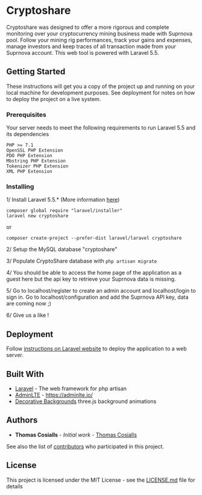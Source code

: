 # Cryptoshare

Cryptoshare was designed to offer a more rigorous and complete monitoring over your cryptocurrency mining business made with Suprnova pool. 
Follow your mining rig performances, track your gains and expenses, manage investors and keep traces of all transaction made from your Suprnova account. This web tool is powered with Laravel 5.5. 

## Getting Started

These instructions will get you a copy of the project up and running on your local machine for development purposes. See deployment for notes on how to deploy the project on a live system.

### Prerequisites

Your server needs to meet the following requirements to run Laravel 5.5 and its dependencies

```
PHP >= 7.1
OpenSSL PHP Extension
PDO PHP Extension
Mbstring PHP Extension
Tokenizer PHP Extension
XML PHP Extension
```

### Installing

1/ Install Laravel 5.5.* (More information [here](https://laravel.com/docs/5.5/installation))

```
composer global require "laravel/installer"
laravel new cryptoshare

```

or 

```
composer create-project --prefer-dist laravel/laravel cryptoshare
```
2/ Setup the MySQL database "cryptoshare"

3/ Populate CryptoShare database with `php artisan migrate`

4/ You should be able to access the home page of the application as a guest here but the api key to retrieve your Suprnova data is missing.

5/ Go to localhost/register to create an admin account and localhost/login to sign in. Go to localhost/configuration and add the Suprnova API key, data are coming now ;)

6/ Give us a like !

## Deployment

Follow [instructions on Laravel website](https://laravel.com/docs/5.5/deployment) to deploy the application to a web server. 

## Built With

* [Laravel](http://www.dropwizard.io/1.0.2/docs/) - The web framework for php artisan
* [AdminLTE](https://maven.apache.org/) - https://adminlte.io/
* [Decorative Backgrounds](https://tympanus.net/codrops/?p=33168) three.js background animations

## Authors

* **Thomas Cosialls** - *Initial work* - [Thomas Cosialls](https://github.com/tomtomdu73)

See also the list of [contributors](https://github.com/your/project/contributors) who participated in this project.

## License

This project is licensed under the MIT License - see the [LICENSE.md](LICENSE.md) file for details

